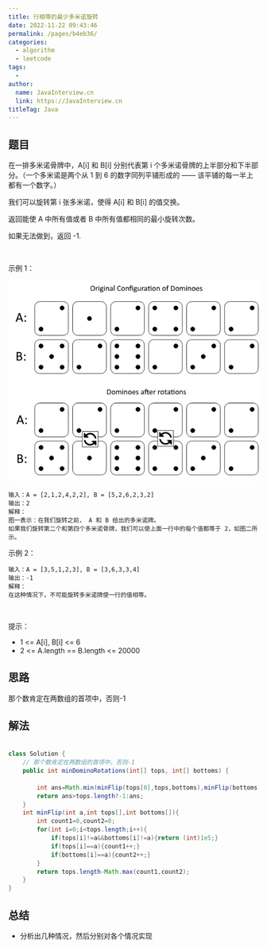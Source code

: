 ```yaml
---
title: 行相等的最少多米诺旋转
date: 2022-11-22 09:43:46
permalink: /pages/b4eb36/
categories:
  - algorithm
  - leetcode
tags:
  - 
author: 
  name: JavaInterview.cn
  link: https://JavaInterview.cn
titleTag: Java
---
```



## 题目

在一排多米诺骨牌中，A[i] 和 B[i] 分别代表第 i 个多米诺骨牌的上半部分和下半部分。（一个多米诺是两个从 1 到 6 的数字同列平铺形成的 —— 该平铺的每一半上都有一个数字。）

我们可以旋转第 i 张多米诺，使得 A[i] 和 B[i] 的值交换。

返回能使 A 中所有值或者 B 中所有值都相同的最小旋转次数。

如果无法做到，返回 -1.

 

示例 1：

![](/media/pictures/leetcode/domino_1.png)


    输入：A = [2,1,2,4,2,2], B = [5,2,6,2,3,2]
    输出：2
    解释：
    图一表示：在我们旋转之前， A 和 B 给出的多米诺牌。
    如果我们旋转第二个和第四个多米诺骨牌，我们可以使上面一行中的每个值都等于 2，如图二所示。
示例 2：

    输入：A = [3,5,1,2,3], B = [3,6,3,3,4]
    输出：-1
    解释：
    在这种情况下，不可能旋转多米诺牌使一行的值相等。
 

提示：

- 1 <= A[i], B[i] <= 6
- 2 <= A.length == B.length <= 20000

## 思路

那个数肯定在两数组的首项中，否则-1

## 解法
```java

class Solution {
    // 那个数肯定在两数组的首项中，否则-1
    public int minDominoRotations(int[] tops, int[] bottoms) {

        int ans=Math.min(minFlip(tops[0],tops,bottoms),minFlip(bottoms[0],tops,bottoms));
        return ans>tops.length?-1:ans;
    }
    int minFlip(int a,int tops[],int bottoms[]){
        int count1=0,count2=0;
        for(int i=0;i<tops.length;i++){
            if(tops[i]!=a&&bottoms[i]!=a){return (int)1e5;}
            if(tops[i]==a){count1++;}
            if(bottoms[i]==a){count2++;}            
        }
        return tops.length-Math.max(count1,count2);
    }
}
```

## 总结

- 分析出几种情况，然后分别对各个情况实现 
